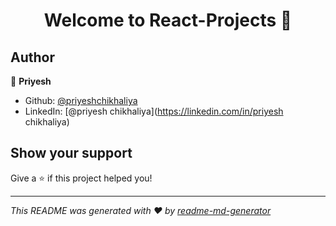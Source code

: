 <h1 align="center">Welcome to React-Projects 👋</h1>
<p>
</p>

## Author

👤 **Priyesh**

* Github: [@priyeshchikhaliya](https://github.com/priyeshchikhaliya)
* LinkedIn: [@priyesh chikhaliya](https://linkedin.com/in/priyesh chikhaliya)

## Show your support

Give a ⭐️ if this project helped you!

***
_This README was generated with ❤️ by [readme-md-generator](https://github.com/kefranabg/readme-md-generator)_